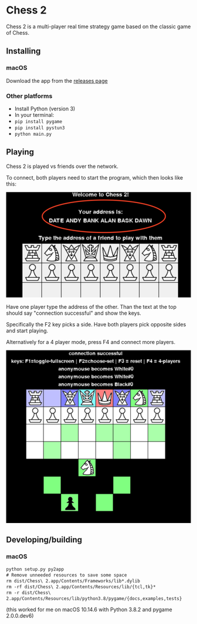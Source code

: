 # Chess 2

Chess 2 is a multi-player real time strategy game based on the classic game of Chess.

## Installing

### macOS

Download the app from the [releases page](https://github.com/yairchu/chess2/releases)

### Other platforms

* Install Python (version 3)
* In your terminal:
* `pip install pygame`
* `pip install pystun3`
* `python main.py`

## Playing

Chess 2 is played vs friends over the network.

To connect, both players need to start the program,
which then looks like this:

![Initial screen](doc/images/step-0.png)

Have one player type the address of the other. Than the text at the top should say "connection successful" and show the keys.

Specifically the F2 key picks a side. Have both players pick opposite sides and start playing.

Alternatively for a 4 player mode, press F4 and connect more players.

![Game on](doc/images/step-1.png)

## Developing/building

### macOS

    python setup.py py2app
    # Remove unneeded resources to save some space
    rm dist/Chess\ 2.app/Contents/Frameworks/lib*.dylib
    rm -rf dist/Chess\ 2.app/Contents/Resources/lib/{tcl,tk}*
    rm -r dist/Chess\ 2.app/Contents/Resources/lib/python3.8/pygame/{docs,examples,tests}

(this worked for me on macOS 10.14.6 with Python 3.8.2 and pygame 2.0.0.dev6)

